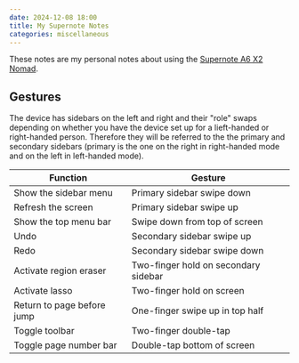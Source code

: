 ```yaml
---
date: 2024-12-08 18:00
title: My Supernote Notes
categories: miscellaneous
---
```


These notes are my personal notes about using the [Supernote A6 X2 Nomad](https://supernote.com/products/supernote-nomad).

## Gestures

The device has sidebars on the left and right and their "role" swaps depending on whether you have the device set up for a lieft-handed or right-handed person. Therefore they will be referred to the the primary and secondary sidebars (primary is the one on the right in right-handed mode and on the left in left-handed mode).

| Function | Gesture |
| -------- | ------- |
| Show the sidebar menu | Primary sidebar swipe down |
| Refresh the screen | Primary sidebar swipe up |
| Show the top menu bar | Swipe down from top of screen |
| Undo | Secondary sidebar swipe up |
| Redo | Secondary sidebar swipe down |
| Activate region eraser | Two-finger hold on secondary sidebar |
| Activate lasso | Two-finger hold on screen |
| Return to page before jump | One-finger swipe up in top half |
| Toggle toolbar | Two-finger double-tap |
| Toggle page number bar | Double-tap bottom of screen |

